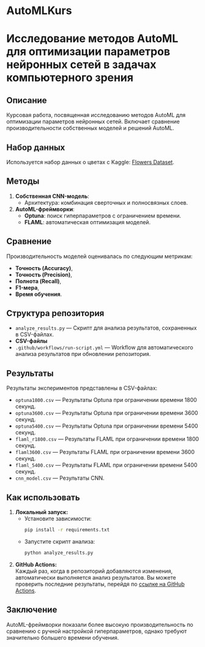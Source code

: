 # AutoMLKurs
# Исследование методов AutoML для оптимизации параметров нейронных сетей в задачах компьютерного зрения
## Описание
Курсовая работа, посвященная исследованию методов AutoML для оптимизации параметров нейронных сетей. Включает сравнение производительности собственных моделей и решений AutoML.

## Набор данных
Используется набор данных о цветах с Kaggle: [Flowers Dataset](https://www.kaggle.com/datasets/imsparsh/flowers-dataset).

## Методы
1. **Собственная CNN-модель**:
   - Архитектура: комбинация сверточных и полносвязных слоев.
2. **AutoML-фреймворки**:
   - **Optuna**: поиск гиперпараметров с ограничением времени.
   - **FLAML**: автоматическая оптимизация моделей.
   
## Сравнение
Производительность моделей оценивалась по следующим метрикам:
- **Точность (Accuracy)**,
- **Точность (Precision)**,
- **Полнота (Recall)**,
- **F1-мера**,
- **Время обучения**.

## Структура репозитория
- `analyze_results.py` — Скрипт для анализа результатов, сохраненных в CSV-файлах.
- **CSV-файлы**
- `.github/workflows/run-script.yml` — Workflow для автоматического анализа результатов при обновлении репозитория.

## Результаты
Результаты экспериментов представлены в CSV-файлах:
- `optuna1800.csv` — Результаты Optuna при ограничении времени 1800 секунд.
- `optuna3600.csv` — Результаты Optuna при ограничении времени 3600 секунд.
- `optuna5400.csv` — Результаты Optuna при ограничении времени 5400 секунд.
- `flaml_r1800.csv` — Результаты FLAML при ограничении времени 1800 секунд.
- `flaml3600.csv` — Результаты FLAML при ограничении времени 3600 секунд.
- `flaml_5400.csv` — Результаты FLAML при ограничении времени 5400 секунд.
- `cnn_model.csv` — Результаты CNN.

## Как использовать
1. **Локальный запуск:**
   - Установите зависимости:  
     ```bash
     pip install -r requirements.txt
     ```
   - Запустите скрипт анализа:  
     ```bash
     python analyze_results.py
     ```
2. **GitHub Actions:**  
   Каждый раз, когда в репозиторий добавляются изменения, автоматически выполняется анализ результатов. Вы можете проверить последние результаты, перейдя по [ссылке на GitHub Actions](https://github.com/tka4eennko/AutoMLKurs/actions/runs/13928296923/job/38978580583).

## Заключение
AutoML-фреймворки показали более высокую производительность по сравнению с ручной настройкой гиперпараметров, однако требуют значительно большего времени обучения.
